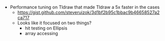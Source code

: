 - Performance tuning on Tldraw that made Tldraw a 5x faster in the cases
	- https://gist.github.com/steveruizok/3d1bf2b95c1bbac9b46658527a2ca717
	- Looks like it focused on two things?
		- hit testing on Ellipsis
		- array accessing